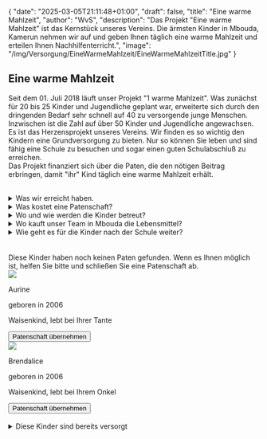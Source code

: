 {
    "date": "2025-03-05T21:11:48+01:00",
    "draft": false,
    "title": "Eine warme Mahlzeit",
    "author": "WvS",
    "description": "Das Projekt \"Eine warme Mahlzeit\" ist das Kernstück unseres Vereins. Die ärmsten Kinder in Mbouda, Kamerun nehmen wir auf und geben Ihnen täglich eine warme Mahlzeit und erteilen Ihnen Nachhilfenterricht.",
    "image": "/img/Versorgung/EineWarmeMahlzeit/EineWarmeMahlzeitTitle.jpg"
}
## Eine warme Mahlzeit
Seit dem 01. Juli 2018 läuft unser Projekt "1 warme Mahlzeit". Was zunächst für 20 bis 25 Kinder und Jugendliche geplant war, erweiterte sich durch den dringenden Bedarf sehr schnell auf 40 zu versorgende junge Menschen. Inzwischen ist die Zahl auf über 50 Kinder und Jugendliche angewachsen.  
Es ist das Herzensprojekt unseres Vereins. Wir finden es so wichtig den Kindern eine Grundversorgung zu bieten. Nur so können Sie leben und sind fähig eine Schule zu besuchen und sogar einen guten Schulabschluß zu erreichen.  
Das Projekt finanziert sich über die Paten, die den nötigen Beitrag erbringen, damit "ihr" Kind täglich eine warme Mahlzeit erhält.   
<br> 
<details>
    <summary class="combobox-details">Was wir erreicht haben.</summary>
    <div class="div-details">      
          Im Jahr 2018 wurde das Projekt ins Leben gerufen. Anfangs wurden ca. 20 Kinder und Jugendliche mit Essen versorgt und erhielten eine Aufgabenbetreuung. Es wurde noch lange Zeit auf dem offenen Feuer gekocht. Im Jahr 2020 konnten wir endlich eine Küche finanzieren. Die ehrenamtlich arbeitenden Frauen sind sehr glücklich darüber.
          <div class="div-small-img">
            <input type="checkbox" id="expand-image1" />
            <label class="img-div" for="expand-image1">
              <img class="small-img" src="/img/Versorgung/EineWarmeMahlzeit/Küche1.jpg#imagemd" alt="Küche1" />
            </label>
            <input type="checkbox" id="expand-image2" />
            <label class="img-div" for="expand-image2">
              <img class="small-img" src="/img/Versorgung/EineWarmeMahlzeit/Küche2.jpg#imagemd" alt="Küche2" />
            </label>
          </div>
          Die sanitären Einrichtungen wurden bereits 2019 grundsaniert.
          <div class="div-small-img">
            <input type="checkbox" id="expand-image3" />
            <label class="img-div" for="expand-image3">
              <img class="small-img" src="/img/Versorgung/EineWarmeMahlzeit/SanitärVorher.png#imagemd" alt="Sanitär vorher" />
            </label>
            <input type="checkbox" id="expand-image4" />
            <label class="img-div" for="expand-image4">
              <img class="small-img" src="/img/Versorgung/EineWarmeMahlzeit/SanitärNachher.png#imagemd" alt="Sanitär nachher" />
            </label>
          </div>
          Es gibt schon einige Kinder, die die Schule erfolgreich beendet haben und die wir in der Ausbildung begleitet haben. Der wohl berühmteste ist unser erster Abgänger: Bertin. Er ist jetzt solzer Schneider. Wir haben ihm ein Atelier zur Verfügung gestellt, wo er jetzt weitere Jugendliche ausbildet. Er schneidert auch die jährliche Schuluniform für unsere Kinder. Es ist ein Geben und Nehmen, genauso wie wir uns das erhofft haben.
          <div class="div-small-img">
            <input type="checkbox" id="expand-image5" />
            <label class="img-div" for="expand-image5">
              <img class="small-img" src="/img/Versorgung/EineWarmeMahlzeit/Bertin1.jpeg#imagemd" alt="Bertin1" />
            </label>
            <input type="checkbox" id="expand-image6" />
            <label class="img-div" for="expand-image6">
              <img class="small-img" src="/img/Versorgung/EineWarmeMahlzeit/Bertin2.jpeg#imagemd" alt="Bertin2" />
            </label>
          </div>
    </div>
</details>
<details>
    <summary class="combobox-details">Was kostet eine Patenschaft?</summary>
    <div class="div-details">
        Die Kosten für eine warme Mahlzeit im Jahr 2018 lagen bei ca. 0,75€ pro Kind pro Tag. 
        In den letzten Jahren sind die Preise für Grundnahrungsmittel in Kamerun u. a. durch den Ukrainekrieg aber auch durch den Krieg im eigenen Land stark gestiegen. Die Kosten sind im Jahr 2024 um ca. 60% höher als 2018. Es ergeben sich dadurch Kosten von ca. 1,20€ pro Kind pro Tag.
        Durch unser Landwirtschaftsprojekt fließt ein Teil der Erträge direkt in das Projekt “Eine warme Mahlzeit”. Dadurch ist es uns gelungen, den benötigten Betrag pro Kind auf 400€ im Jahr zu stabilisieren.
    </div>
</details>
<details>
    <summary class="combobox-details">Wo und wie werden die Kinder betreut?</summary>
    <div class="div-details">        
        Unser Vereinsheim besteht seit Beginn des Projekts 2018. Im Jahr 2020 und 2022 wurde es renoviert. Die Küche und die sanitären Anlagen dazu werden im Bereich "Was wir erreicht haben" beschrieben.
        So sieht unser Vereinsheim in Mbouda, Kamerun aus.
        <div class="div-small-img">
            <input type="checkbox" id="expand-image7" />
            <label class="img-div" for="expand-image7">
              <img class="small-img" src="/img/Versorgung/EineWarmeMahlzeit/Vereinsheim2020.jpg#imagemd" alt="Vereinsheim 2020" />
            </label>
            <input type="checkbox" id="expand-image8" />
            <label class="img-div" for="expand-image8">
              <img class="small-img" src="/img/Versorgung/EineWarmeMahlzeit/Vereinsheim2022.jpg#imagemd" alt="Vereinsheim 2022" />
            </label>
        </div>
        Die Kinder finden immer genug Platz. Es passen alle hinein 😊
        <div class="div-small-img">
            <input type="checkbox" id="expand-image9" />
            <label class="img-div" for="expand-image9">
              <img class="small-img" src="/img/Versorgung/EineWarmeMahlzeit/Betreuung1.jpg#imagemd" alt="Betreuung1" />
            </label>
            <input type="checkbox" id="expand-image10" />
            <label class="img-div" for="expand-image10">
              <img class="small-img" src="/img/Versorgung/EineWarmeMahlzeit/Betreuung2.jpg#imagemd" alt="Betreuung2" />
            </label>
        </div>
    </div>
</details>
<details>
    <summary class="combobox-details">Wo kauft unser Team in Mbouda die Lebensmittel?</summary>
    <div class="div-details">        
        Die Lebensmittel werde natürlich vor Ort gekauft. Hauptsächlich auf Märkten und in Geschäften in der näheren Umgebung. Es werden auch Teile der Ernte aus dem Landwirtschaftsprojekt unserem Verein kostenlos zur Verfügung gestellt.
    </div>
</details>
<details>
    <summary class="combobox-details">Wie geht es für die Kinder nach der Schule weiter?</summary>
    <div class="div-details">        
        Wir haben bereits mehrere Jugendliche nach dem Schulabschluss während der Ausbildung begleitet. Es ist für den Verein nicht einfach für jedes Kind eine Ausbildung zu finanzieren. Aber meistens finden wir eine gute Lösung.  
        Bertin hat als schüchternes krankes Kind bei uns angefangen. Jetzt ist er Schneider und bildet weitere Jugendliche aus:
        <div class="div-small-img">
            <input type="checkbox" id="expand-image11" />
            <label class="img-div" for="expand-image11">
              <img class="small-img" src="/img/Versorgung/EineWarmeMahlzeit/Bertin3.jpg#imagemd" alt="Bertin3" />
            </label>
            <input type="checkbox" id="expand-image12" />
            <label class="img-div" for="expand-image12">
              <img class="small-img" src="/img/Versorgung/EineWarmeMahlzeit/Bertin4.jpeg#imagemd" alt="Bertin4" />
            </label>
        </div>
        Auch Landry durften wir begleiten. Er ist jetzt ausgebildeter Elektriker:
        <div class="div-small-img">
            <input type="checkbox" id="expand-image13" />
            <label class="img-div" for="expand-image13">
              <img class="small-img" src="/img/Versorgung/EineWarmeMahlzeit/Landry1.jpg#imagemd" alt="Landry1" />
            </label>
            <input type="checkbox" id="expand-image12" />
            <label class="img-div" for="expand-image12">
              <img class="small-img" src="/img/Versorgung/EineWarmeMahlzeit/Landry2.png#imagemd" alt="Landry2" />
            </label>
        </div>
        Es gibt noch weitere Jungendliche, die wir begleiten, z. B. zur Kosmetikerin, ...
    </div>
</details>
<br>
<br>
Diese Kinder haben noch keinen Paten gefunden. Wenn es Ihnen möglich ist, helfen Sie bitte und schließen Sie eine Patenschaft ab.  
<div class="patenschaft-container">
    <img src="/img/Versorgung/EineWarmeMahlzeit/Kinder/Aurine.png">
    <div>
        <p>Aurine</p>
        <p>geboren in 2006</p>  
        <p>Waisenkind, lebt bei Ihrer Tante</p>
    </div>
    <button>Patenschaft übernehmen</button>
</div>
<div class="patenschaft-container">
    <img src="/img/Versorgung/EineWarmeMahlzeit/Kinder/Brendalice.png">
    <div>
        <p>Brendalice</p>
        <p>geboren in 2006</p>  
        <p>Waisenkind, lebt bei Ihrem Onkel</p>
    </div>
    <button>Patenschaft übernehmen</button>
</div>
<br>
<details>
    <summary class="combobox-details">Diese Kinder sind bereits versorgt</summary>
    <div class="div-details">        
        <div class="patenschaft-container patenschaft-container-versorgt">
            <img src="/img/Versorgung/EineWarmeMahlzeit/Kinder/Aurine.png">
            <div>
                <p>Aurine</p>
                <p>geboren in 2006</p>  
                <p>Waisenkind, lebt bei Ihrer Tante</p>
            </div>
        </div>
        <div class="patenschaft-container patenschaft-container-versorgt">
            <img src="/img/Versorgung/EineWarmeMahlzeit/Kinder/Aurine.png">
            <div>
                <p>Aurine</p>
                <p>geboren in 2006</p>  
                <p>Waisenkind, lebt bei Ihrer Tante</p>
            </div>
        </div>
    </div>
</details>